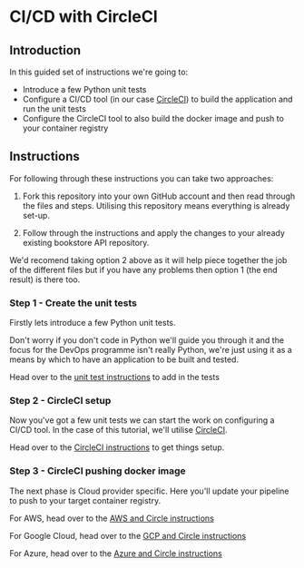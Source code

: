 # CI/CD with CircleCI

## Introduction

In this guided set of instructions we're going to:

* Introduce a few Python unit tests 
* Configure a CI/CD tool (in our case [CircleCI](https://circleci.com/)) to build the application and run the unit tests
* Configure the CircleCI tool to also build the docker image and push to your container registry

## Instructions

For following through these instructions you can take two approaches:

1. Fork this repository into your own GitHub account and then read through the files and steps. Utilising this repository means everything is already set-up.

2. Follow through the instructions and apply the changes to your already existing bookstore API repository.

We'd recomend taking option 2 above as it will help piece together the job of the different files but if you have any problems then option 1 (the end result) is there too.

### Step 1 - Create the unit tests

Firstly lets introduce a few Python unit tests. 

Don't worry if you don't code in Python we'll guide you through it and the focus for the DevOps programme isn't really Python, we're just using it as a means by which to have an application to be built and tested.

Head over to the [unit test instructions](./docs/UNITTESTS.md) to add in the tests

### Step 2 - CircleCI setup

Now you've got a few unit tests we can start the work on configuring a CI/CD tool. In the case of this tutorial, we'll utilise [CircleCI](https://circleci.com/).

Head over to the [CircleCI instructions](./docs/CICD.md) to get things setup.

### Step 3 - CircleCI pushing docker image

The next phase is Cloud provider specific. Here you'll update your pipeline to push to your target container registry.

For AWS, head over to the [AWS and Circle instructions](./docs/AWSCIRCLEPUSH.md)

For Google Cloud, head over to the [GCP and Circle instructions](./docs/GCPCIRCLEPUSH.md)

For Azure, head over to the [Azure and Circle instructions](./docs/AZURECIRCLEPUSH.md)